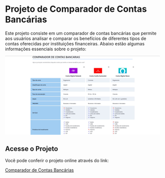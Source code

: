 # Projeto de Comparador de Contas Bancárias

Este projeto consiste em um comparador de contas bancárias que permite aos usuários analisar e comparar os benefícios de diferentes tipos de contas oferecidas por instituições financeiras. Abaixo estão algumas informações essenciais sobre o projeto:

![Imagem do Projeto](./background.jpg)

## Acesse o Projeto

Você pode conferir o projeto online através do link:

[Comparador de Contas Bancárias](https://projetos.arthurdev.website/comparador-de-contas/)

